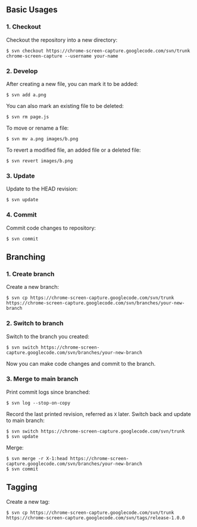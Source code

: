 ## Basic Usages ##
### 1. Checkout ###
Checkout the repository into a new directory:
```
$ svn checkout https://chrome-screen-capture.googlecode.com/svn/trunk chrome-screen-capture --username your-name
```
### 2. Develop ###
After creating a new file, you can mark it to be added:
```
$ svn add a.png
```
You can also mark an existing file to be deleted:
```
$ svn rm page.js
```
To move or rename a file:
```
$ svn mv a.png images/b.png
```
To revert a modified file, an added file or a deleted file:
```
$ svn revert images/b.png
```
### 3. Update ###
Update to the HEAD revision:
```
$ svn update
```
### 4. Commit ###
Commit code changes to repository:
```
$ svn commit
```
## Branching ##
### 1. Create branch ###
Create a new branch:
```
$ svn cp https://chrome-screen-capture.googlecode.com/svn/trunk https://chrome-screen-capture.googlecode.com/svn/branches/your-new-branch
```
### 2. Switch to branch ###
Switch to the branch you created:
```
$ svn switch https://chrome-screen-capture.googlecode.com/svn/branches/your-new-branch
```
Now you can make code changes and commit to the branch.
### 3. Merge to main branch ###
Print commit logs since branched:
```
$ svn log --stop-on-copy
```
Record the last printed revision, referred as `X` later. Switch back and update to main branch:
```
$ svn switch https://chrome-screen-capture.googlecode.com/svn/trunk
$ svn update
```
Merge:
```
$ svn merge -r X-1:head https://chrome-screen-capture.googlecode.com/svn/branches/your-new-branch
$ svn commit
```
## Tagging ##
Create a new tag:
```
$ svn cp https://chrome-screen-capture.googlecode.com/svn/trunk https://chrome-screen-capture.googlecode.com/svn/tags/release-1.0.0
```